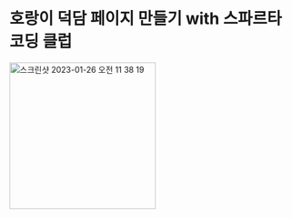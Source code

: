 # 호랑이 덕담 페이지 만들기 with 스파르타 코딩 클럽

<img width="257" alt="스크린샷 2023-01-26 오전 11 38 19" src="https://user-images.githubusercontent.com/98483125/214746310-2d7c2d09-3dce-46a3-b48c-6954a9e1e12d.png">
